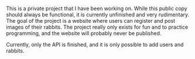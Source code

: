 This is a private project that I have been working on. While this public copy should always be functional, it is currently unfinished and very rudimentary. The goal of the project is a website where users can register and post images of their rabbits. The project really only exists for fun and to practice programming, and the website will probably never be published.

Currently, only the API is finished, and it is only possible to add users and rabbits.
